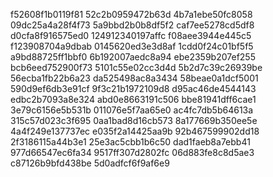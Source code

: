 f52608f1b0119f81
52c2b0959472b63d
4b7a1ebe50fc8058
09dc25a4a28f4f73
5a9bbd2b0b8df5f2
caf7ee5278cd5df8
d0cfa8f916575ed0
124912340197affc
f08aee3944e445c5
f123908704a9dbab
0145620ed3e3d8af
1cdd0f24c01bf5f5
a9bd88725ff1bbf0
6b192007aedc8a94
ebe2359b207ef255
bcb6eed752900f73
5101c55e02cc3d4d
5b2d7c39c26939be
56ecba1fb22b6a23
da525498ac8a3434
58beae0a1dcf5001
590d9ef6db3e91cf
9f3c21b1972109d8
d95ac46de4544143
edbc2b7093a8e324
abd0e8663191c506
bbe81941dff6cae1
3e79c6156e5b531b
011076e5f7aa65e0
ac4fc7db5b64613a
315c57d023c3f695
0aa1bad8d16cb573
8a177669b350ee5e
4a4f249e137737ec
e035f2a14425aa9b
92b467599902dd18
2f3186115a44b3e1
25e3ac5cbb1b6c50
dad1faeb8a7ebb41
977d66547ec6fa34
9517ff307d2802fc
06d883fe8c8d5ae3
c87126b9bfd438be
5d0adfcf6f9af6e9
